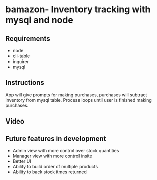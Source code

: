 # bamazon- Inventory tracking with mysql and node

## Requirements
  * node
  * cli-table
  * inquirer
  * mysql
  
 ## Instructions
 
App will give prompts for making purchases, purchases will subtract inventory from mysql table. Process loops until user is finished making purchases.

## Video


## Future features in development
* Admin view with more control over stock quantities 
* Manager view with more control insite   
* Better UI 
* Ability to build order of multiple products 
* Ability to back stock itmes returned
